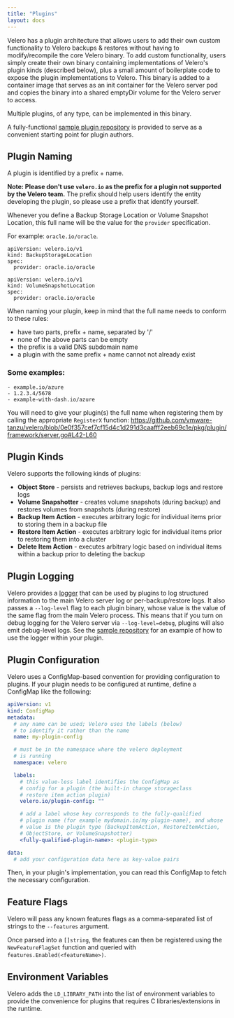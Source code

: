 ```yaml
---
title: "Plugins"
layout: docs
---
```


Velero has a plugin architecture that allows users to add their own custom functionality to Velero backups & restores without having to modify/recompile the core Velero binary. To add custom functionality, users simply create their own binary containing implementations of Velero's plugin kinds (described below), plus a small amount of boilerplate code to expose the plugin implementations to Velero. This binary is added to a container image that serves as an init container for the Velero server pod and copies the binary into a shared emptyDir volume for the Velero server to access.

Multiple plugins, of any type,  can be implemented in this binary.

A fully-functional [sample plugin repository][1] is provided to serve as a convenient starting point for plugin authors.

## Plugin Naming

A plugin is identified by a prefix + name. 

**Note: Please don't use `velero.io` as the prefix for a plugin not supported by the Velero team.** The prefix should help users identify the entity developing the plugin, so please use a prefix that identify yourself. 

Whenever you define a Backup Storage Location or Volume Snapshot Location, this full name will be the value for the `provider` specification.

For example: `oracle.io/oracle`.

```
apiVersion: velero.io/v1
kind: BackupStorageLocation
spec:
  provider: oracle.io/oracle
```

```
apiVersion: velero.io/v1
kind: VolumeSnapshotLocation
spec:
  provider: oracle.io/oracle
```

When naming your plugin, keep in mind that the full name needs to conform to these rules:
- have two parts, prefix + name, separated by '/'
- none of the above parts can be empty
- the prefix is a valid DNS subdomain name
- a plugin with the same prefix + name cannot not already exist

### Some examples:

```
- example.io/azure
- 1.2.3.4/5678
- example-with-dash.io/azure
```

You will need to give your plugin(s) the full name when registering them by calling the appropriate `RegisterX` function: <https://github.com/vmware-tanzu/velero/blob/0e0f357cef7cf15d4c1d291d3caafff2eeb69c1e/pkg/plugin/framework/server.go#L42-L60>

## Plugin Kinds

Velero supports the following kinds of plugins:

- **Object Store** - persists and retrieves backups, backup logs and restore logs
- **Volume Snapshotter** - creates volume snapshots (during backup) and restores volumes from snapshots (during restore)
- **Backup Item Action** - executes arbitrary logic for individual items prior to storing them in a backup file
- **Restore Item Action** - executes arbitrary logic for individual items prior to restoring them into a cluster
- **Delete Item Action** - executes arbitrary logic based on individual items within a backup prior to deleting the backup

## Plugin Logging

Velero provides a [logger][2] that can be used by plugins to log structured information to the main Velero server log or
per-backup/restore logs. It also passes a `--log-level` flag to each plugin binary, whose value is the value of the same
flag from the main Velero process. This means that if you turn on debug logging for the Velero server via `--log-level=debug`,
plugins will also emit debug-level logs. See the [sample repository][1] for an example of how to use the logger within your plugin.

## Plugin Configuration

Velero uses a ConfigMap-based convention for providing configuration to plugins. If your plugin needs to be configured at runtime,
define a ConfigMap like the following:

```yaml
apiVersion: v1
kind: ConfigMap
metadata:
  # any name can be used; Velero uses the labels (below)
  # to identify it rather than the name
  name: my-plugin-config

  # must be in the namespace where the velero deployment
  # is running
  namespace: velero

  labels:
    # this value-less label identifies the ConfigMap as
    # config for a plugin (the built-in change storageclass
    # restore item action plugin)
    velero.io/plugin-config: ""

    # add a label whose key corresponds to the fully-qualified
    # plugin name (for example mydomain.io/my-plugin-name), and whose
    # value is the plugin type (BackupItemAction, RestoreItemAction,
    # ObjectStore, or VolumeSnapshotter)
    <fully-qualified-plugin-name>: <plugin-type>

data:
  # add your configuration data here as key-value pairs
```

Then, in your plugin's implementation, you can read this ConfigMap to fetch the necessary configuration. 

## Feature Flags

Velero will pass any known features flags as a comma-separated list of strings to the `--features` argument.

Once parsed into a `[]string`, the features can then be registered using the `NewFeatureFlagSet` function and queried with `features.Enabled(<featureName>)`.

## Environment Variables

Velero adds the `LD_LIBRARY_PATH` into the list of environment variables to provide the convenience for plugins that requires C libraries/extensions in the runtime.

[1]: https://github.com/vmware-tanzu/velero-plugin-example
[2]: https://github.com/vmware-tanzu/velero/blob/v1.10.0-rc.1/pkg/plugin/logger.go
